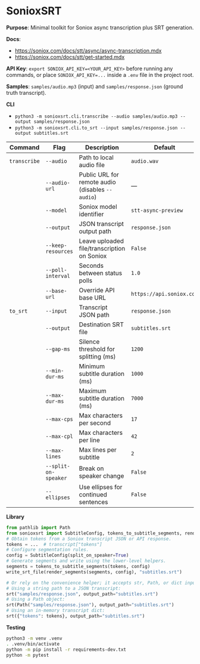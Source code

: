 # SonioxSRT

**Purpose**: Minimal toolkit for Soniox async transcription plus SRT generation.

**Docs**:
- https://soniox.com/docs/stt/async/async-transcription.mdx
- https://soniox.com/docs/stt/get-started.mdx

**API Key**: `export SONIOX_API_KEY=<YOUR_API_KEY>` before running any commands, or place `SONIOX_API_KEY=...` inside a `.env` file in the project root.

**Samples**: `samples/audio.mp3` (input) and `samples/response.json` (ground truth transcript).

**CLI**
- `python3 -m sonioxsrt.cli.transcribe --audio samples/audio.mp3 --output samples/response.json`
- `python3 -m sonioxsrt.cli.to_srt --input samples/response.json --output subtitles.srt`

| Command | Flag | Description | Default |
| --- | --- | --- | --- |
| `transcribe` | `--audio` | Path to local audio file | `audio.wav` |
|  | `--audio-url` | Public URL for remote audio (disables `--audio`) | — |
|  | `--model` | Soniox model identifier | `stt-async-preview` |
|  | `--output` | JSON transcript output path | `response.json` |
|  | `--keep-resources` | Leave uploaded file/transcription on Soniox | `False` |
|  | `--poll-interval` | Seconds between status polls | `1.0` |
|  | `--base-url` | Override API base URL | `https://api.soniox.com` |
| `to_srt` | `--input` | Transcript JSON path | `response.json` |
|  | `--output` | Destination SRT file | `subtitles.srt` |
|  | `--gap-ms` | Silence threshold for splitting (ms) | `1200` |
|  | `--min-dur-ms` | Minimum subtitle duration (ms) | `1000` |
|  | `--max-dur-ms` | Maximum subtitle duration (ms) | `7000` |
|  | `--max-cps` | Max characters per second | `17` |
|  | `--max-cpl` | Max characters per line | `42` |
|  | `--max-lines` | Max lines per subtitle | `2` |
|  | `--split-on-speaker` | Break on speaker change | `False` |
|  | `--ellipses` | Use ellipses for continued sentences | `False` |

**Library**
```python
from pathlib import Path
from sonioxsrt import SubtitleConfig, tokens_to_subtitle_segments, render_segments, write_srt_file, srt
# Obtain tokens from a Soniox transcript JSON or API response.
tokens = ...  # transcript["tokens"]
# Configure segmentation rules.
config = SubtitleConfig(split_on_speaker=True)
# Generate segments and write using the lower-level helpers.
segments = tokens_to_subtitle_segments(tokens, config)
write_srt_file(render_segments(segments, config), "subtitles.srt")

# Or rely on the convenience helper; it accepts str, Path, or dict inputs.
# Using a string path to a JSON transcript:
srt("samples/response.json", output_path="subtitles.srt")
# Using a Path object:
srt(Path("samples/response.json"), output_path="subtitles.srt")
# Using an in-memory transcript dict:
srt({"tokens": tokens}, output_path="subtitles.srt")
```

**Testing**
```sh
python3 -m venv .venv
. .venv/bin/activate
python -m pip install -r requirements-dev.txt
python -m pytest
```
